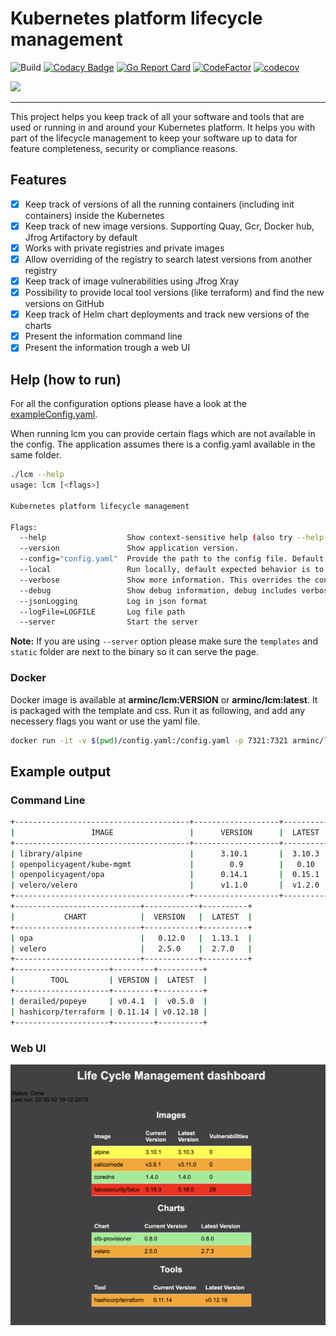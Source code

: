 # Kubernetes platform lifecycle management

![Build](https://github.com/arminc/k8s-platform-lcm/workflows/test/badge.svg?branch=master)
[![Codacy Badge](https://api.codacy.com/project/badge/Grade/bf91530a165c4113b1691353ae51ae1d)](https://app.codacy.com/manual/armin/k8s-platform-lcm?utm_source=github.com&utm_medium=referral&utm_content=arminc/k8s-platform-lcm&utm_campaign=Badge_Grade_Dashboard)
[![Go Report Card](https://goreportcard.com/badge/github.com/arminc/k8s-platform-lcm)](https://goreportcard.com/report/github.com/arminc/k8s-platform-lcm)
[![CodeFactor](https://www.codefactor.io/repository/github/arminc/k8s-platform-lcm/badge)](https://www.codefactor.io/repository/github/arminc/k8s-platform-lcm)
[![codecov](https://codecov.io/gh/arminc/k8s-platform-lcm/branch/master/graph/badge.svg)](https://codecov.io/gh/arminc/k8s-platform-lcm)

<img src="https://github.com/arminc/k8s-platform-lcm/raw/master/assets/logo.png" width="100">

----

This project helps you keep track of all your software and tools that are used or running in and around your Kubernetes platform. It helps you with part of the lifecycle management to keep your software up to data for feature completeness, security or compliance reasons.

## Features

-   [x] Keep track of versions of all the running containers (including init containers) inside the Kubernetes
-   [x] Keep track of new image versions. Supporting Quay, Gcr, Docker hub, Jfrog Artifactory by default 
-   [x] Works with private registries and private images
-   [x] Allow overriding of the registry to search latest versions from another registry
-   [x] Keep track of image vulnerabilities using Jfrog Xray
-   [x] Possibility to provide local tool versions (like terraform) and find the new versions on GitHub
-   [x] Keep track of Helm chart deployments and track new versions of the charts
-   [x] Present the information command line
-   [x] Present the information trough a web UI

## Help (how to run)

For all the configuration options please have a look at the [exampleConfig.yaml](exampleConfig.yaml). 

When running lcm you can provide certain flags which are not available in the config. The application assumes there is a config.yaml available in the same folder.

```bash
./lcm --help
usage: lcm [<flags>]

Kubernetes platform lifecycle management

Flags:
  --help                  Show context-sensitive help (also try --help-long and --help-man).
  --version               Show application version.
  --config="config.yaml"  Provide the path to the config file. Default is config.yaml which is in the same folder as lcm
  --local                 Run locally, default expected behavior is to run in the Kubernetes cluster
  --verbose               Show more information. This overrides the config setting
  --debug                 Show debug information, debug includes verbose. This overrides the config setting
  --jsonLogging           Log in json format
  --logFile=LOGFILE       Log file path
  --server                Start the server
```

**Note:** If you are using `--server` option please make sure the `templates` and `static` folder are next to the binary so it can serve the page.

### Docker

Docker image is available at **arminc/lcm:VERSION** or **arminc/lcm:latest**. It is packaged with the template and css. Run it as following, and add any necessery flags you want or use the yaml file.

```bash
docker run -it -v $(pwd)/config.yaml:/config.yaml -p 7321:7321 arminc/lcm:latest --local --server
```

## Example output

### Command Line

```bash
+---------------------------------------+-------------------+----------+-------+
|                 IMAGE                 |      VERSION      |  LATEST  | CVES  |
+---------------------------------------+-------------------+----------+-------+
| library/alpine                        |      3.10.1       |  3.10.3  | ERROR |
| openpolicyagent/kube-mgmt             |        0.9        |   0.10   | 0     |
| openpolicyagent/opa                   |      0.14.1       |  0.15.1  | 0     |
| velero/velero                         |      v1.1.0       |  v1.2.0  | 0     |
+---------------------------------------+-------------------+----------+-------+
+----------------------------+------------+----------+
|           CHART            |  VERSION   |  LATEST  |
+----------------------------+------------+----------+
| opa                        |   0.12.0   |  1.13.1  |
| velero                     |   2.5.0    |  2.7.0   |
+----------------------------+------------+----------+
+---------------------+---------+----------+
|        TOOL         | VERSION |  LATEST  |
+---------------------+---------+----------+
| derailed/popeye     | v0.4.1  |  v0.5.0  |
| hashicorp/terraform | 0.11.14 | v0.12.18 |
+---------------------+---------+----------+
```

### Web UI

<img src="assets/screenshot.png" width="800">
